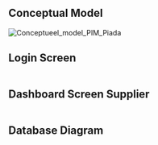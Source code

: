## Conceptual Model

![Conceptueel_model_PIM_Piada](https://user-images.githubusercontent.com/84020568/158345973-aa104ccf-2fff-4a37-84e9-8e46a686c628.jpg)

## Login Screen

![]()


## Dashboard Screen Supplier

![]()

## Database Diagram

![]()

